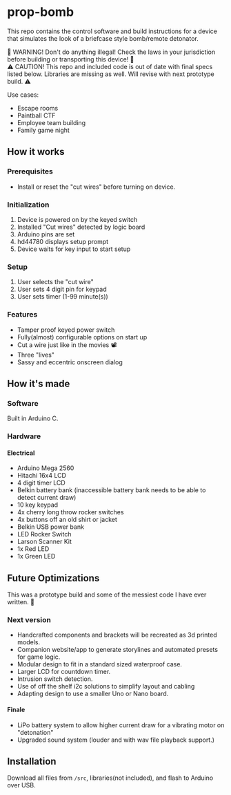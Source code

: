 # prop-bomb
This repo contains the control software and build instructions for a device that simulates the look of a briefcase style bomb/remote detonator. 

🚨 WARNING! Don't do anything illegal! Check the laws in your jurisdiction before building or transporting this device! 🚨  
⚠️ CAUTION! This repo and included code is out of date with final specs listed below. Libraries are missing as well. Will revise with next prototype build. ⚠️

Use cases:
* Escape rooms
* Paintball CTF
* Employee team building
* Family game night

## How it works
[]()


### Prerequisites
* Install or reset the "cut wires" before turning on device.

### Initialization
1. Device is powered on by the keyed switch
1. Installed "Cut wires" detected by logic board
1. Arduino pins are set
1. hd44780 displays setup prompt
1. Device waits for key input to start setup

### Setup
1. User selects the "cut wire"
1. User sets 4 digit pin for keypad 
1. User sets timer (1-99 minute(s)) 



### Features
* Tamper proof keyed power switch
* Fully(almost) configurable options on start up
* Cut a wire just like in the movies 📽
* Three "lives"
* Sassy and eccentric onscreen dialog

## How it's made

### Software
Built in Arduino C. 

### Hardware

#### Electrical
<!-- add board revision model -->
* Arduino Mega 2560 
* Hitachi 16x4 LCD
* 4 digit timer LCD
* Belkin battery bank (inaccessible battery bank needs to be able to detect current draw)
* 10 key keypad
* 4x cherry long throw rocker switches
* 4x buttons off an old shirt or jacket
* Belkin USB power bank
* LED Rocker Switch
* Larson Scanner Kit
* 1x Red LED
* 1x Green LED



## Future Optimizations
This was a prototype build and some of the messiest code I have ever written. 🍝 

### Next version

* Handcrafted components and brackets will be recreated as 3d printed models. 
* Companion website/app to generate storylines and automated presets for game logic. 
* Modular design to fit in a standard sized waterproof case. 
* Larger LCD for countdown timer. 
* Intrusion switch detection.
* Use of off the shelf i2c solutions to simplify layout and cabling
* Adapting design to use a smaller Uno or Nano board.

#### Finale

* LiPo battery system to allow higher current draw for a vibrating motor on "detonation"
* Upgraded sound system (louder and with wav file playback support.)


## Installation
Download all files from `/src`, libraries(not included), and flash to Arduino over USB. 
